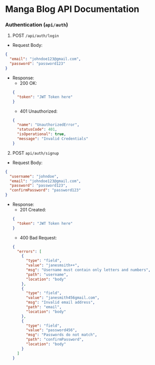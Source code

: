 # Manga Blog API Documentation

### Authentication (`api/auth`)

1. POST `/api/auth/login`

- Request Body:

```json
{
  "email": "johndoe123@gmail.com",
  "password": "password123"
}
```

- Response:
  - 200 OK:
  ```json
  {
    "token": "JWT Token here"
  }
  ```
  - 401 Unauthorized:
  ```json
  {
    "name": "UnauthorizedError",
    "statusCode": 401,
    "isOperational": true,
    "message": "Invalid Credentials"
  }
  ```

2. POST `api/auth/signup`

- Request Body:

```json
{
  "username": "johndoe",
  "email": "johndoe123@gmail.com",
  "password": "password123",
  "confirmPassword": "password123"
}
```

- Response:
  - 201 Created:
  ```json
  {
    "token": "JWT Token here"
  }
  ```
  - 400 Bad Request:
  ```json
  {
    "errors": [
      {
        "type": "field",
        "value": "janesmsith++",
        "msg": "Username must contain only letters and numbers",
        "path": "username",
        "location": "body"
      },
      {
        "type": "field",
        "value": "janesmith456gmail.com",
        "msg": "Invalid email address",
        "path": "email",
        "location": "body"
      },
      {
        "type": "field",
        "value": "password456",
        "msg": "Passwords do not match",
        "path": "confirmPassword",
        "location": "body"
      }
    ]
  }
  ```
